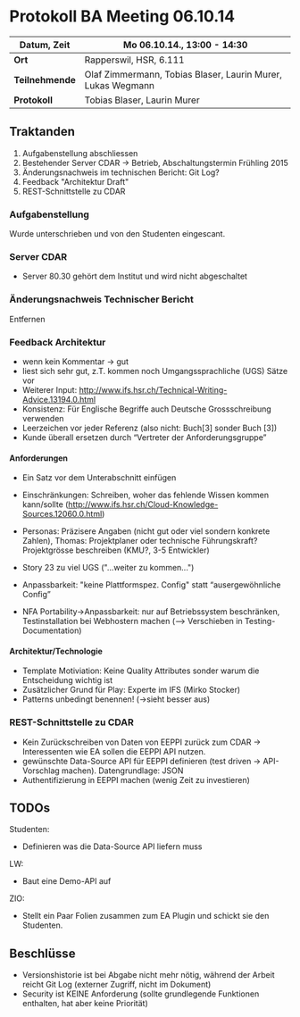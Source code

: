 # Protokoll BA Meeting 06.10.14

**Datum, Zeit** 	| Mo 06.10.14., 13:00 - 14:30
---         		| ---
**Ort**     		| Rapperswil, HSR, 6.111
**Teilnehmende**	| Olaf Zimmermann, Tobias Blaser, Laurin Murer, Lukas Wegmann
**Protokoll**		| Tobias Blaser, Laurin Murer



## Traktanden

1. Aufgabenstellung abschliessen
2. Bestehender Server CDAR -> Betrieb, Abschaltungstermin Frühling 2015
3. Änderungsnachweis im technischen Bericht: Git Log?
4. Feedback "Architektur Draft"
5. REST-Schnittstelle zu CDAR


### Aufgabenstellung

Wurde unterschrieben und von den Studenten eingescant.


### Server CDAR

- Server 80.30 gehört dem Institut und wird nicht abgeschaltet


### Änderungsnachweis Technischer Bericht

Entfernen


### Feedback Architektur


- wenn kein Kommentar -> gut
- liest sich sehr gut, z.T. kommen noch Umgangssprachliche (UGS) Sätze vor
- Weiterer Input: http://www.ifs.hsr.ch/Technical-Writing-Advice.13194.0.html
- Konsistenz: Für Englische Begriffe auch Deutsche Grossschreibung verwenden
- Leerzeichen vor jeder Referenz (also nicht: Buch[3] sonder Buch [3])
- Kunde überall ersetzen durch “Vertreter der Anforderungsgruppe”

#### Anforderungen

- Ein Satz vor dem Unterabschnitt einfügen
- Einschränkungen: Schreiben, woher das fehlende Wissen kommen kann/sollte (http://www.ifs.hsr.ch/Cloud-Knowledge-Sources.12060.0.html)
- Personas: Präzisere Angaben (nicht gut oder viel sondern konkrete Zahlen), Thomas: Projektplaner oder technische Führungskraft? Projektgrösse beschreiben (KMU?, 3-5 Entwickler)

- Story 23 zu viel UGS ("...weiter zu kommen...")
- Anpassbarkeit: "keine Plattformspez. Config" statt “ausergewöhnliche Config”
- NFA Portability->Anpassbarkeit: nur auf Betriebssystem beschränken, Testinstallation bei Webhostern machen (--> Verschieben in Testing-Documentation)

#### Architektur/Technologie

- Template Motiviation: Keine Quality Attributes sonder warum die Entscheidung wichtig ist
- Zusätzlicher Grund für Play: Experte im IFS (Mirko Stocker)
- Patterns unbedingt benennen! (->sieht besser aus)


### REST-Schnittstelle zu CDAR

- Kein Zurückschreiben von Daten von EEPPI zurück zum CDAR -> Interessenten wie EA sollen die EEPPI API nutzen.
- gewünschte Data-Source API für EEPPI definieren (test driven -> API- Vorschlag machen). Datengrundlage: JSON
- Authentifizierung in EEPPI machen (wenig Zeit zu investieren)


## TODOs

Studenten:

- Definieren was die Data-Source API liefern muss

LW:

- Baut eine Demo-API auf

ZIO:
- Stellt ein Paar Folien zusammen zum EA Plugin und schickt sie den Studenten.


## Beschlüsse

- Versionshistorie ist bei Abgabe nicht mehr nötig, während der Arbeit reicht Git Log (externer Zugriff, nicht im Dokument)
- Security ist KEINE Anforderung (sollte grundlegende Funktionen enthalten, hat aber keine Priorität)
